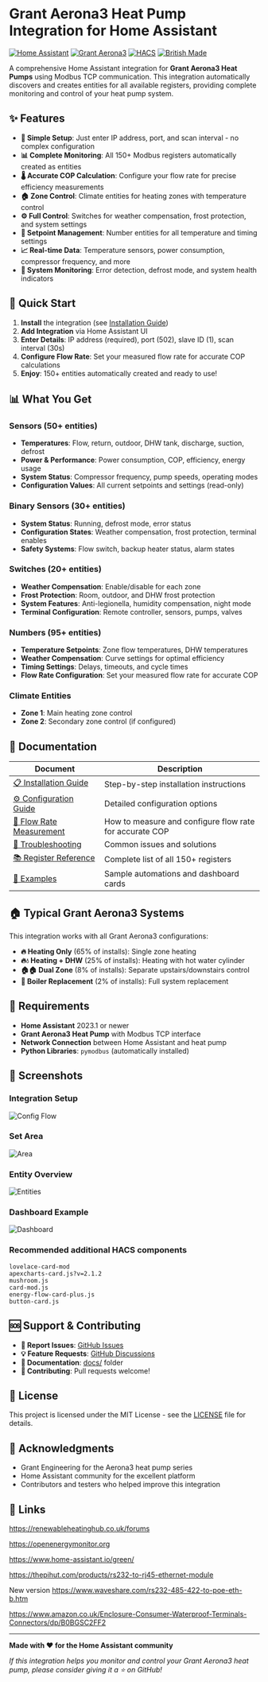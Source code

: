 # Grant Aerona3 Heat Pump Integration for Home Assistant

[![Home Assistant](https://img.shields.io/badge/Home%20Assistant-Compatible-blue.svg)](https://www.home-assistant.io/)
[![Grant Aerona3](https://img.shields.io/badge/Grant%20Aerona3-Supported-green.svg)](https://www.grantuk.com/)
[![HACS](https://img.shields.io/badge/HACS-Custom-orange.svg)](https://hacs.xyz/)
[![British Made](https://img.shields.io/badge/British%20Made-🇬🇧-red.svg)](#)


A comprehensive Home Assistant integration for **Grant Aerona3 Heat Pumps** using Modbus TCP communication. This integration automatically discovers and creates entities for all available registers, providing complete monitoring and control of your heat pump system.

## ✨ Features

- **🔧 Simple Setup**: Just enter IP address, port, and scan interval - no complex configuration
- **📊 Complete Monitoring**: All 150+ Modbus registers automatically created as entities
- **🌡️ Accurate COP Calculation**: Configure your flow rate for precise efficiency measurements
- **🏠 Zone Control**: Climate entities for heating zones with temperature control
- **⚙️ Full Control**: Switches for weather compensation, frost protection, and system settings
- **🔢 Setpoint Management**: Number entities for all temperature and timing settings
- **📈 Real-time Data**: Temperature sensors, power consumption, compressor frequency, and more
- **🚨 System Monitoring**: Error detection, defrost mode, and system health indicators

## 🚀 Quick Start

1. **Install** the integration (see [Installation Guide](Docs/installation_guide.md))
2. **Add Integration** via Home Assistant UI
3. **Enter Details**: IP address (required), port (502), slave ID (1), scan interval (30s)
4. **Configure Flow Rate**: Set your measured flow rate for accurate COP calculations
5. **Enjoy**: 150+ entities automatically created and ready to use!

## 📊 What You Get

### Sensors (50+ entities)
- **Temperatures**: Flow, return, outdoor, DHW tank, discharge, suction, defrost
- **Power & Performance**: Power consumption, COP, efficiency, energy usage
- **System Status**: Compressor frequency, pump speeds, operating modes
- **Configuration Values**: All current setpoints and settings (read-only)

### Binary Sensors (30+ entities)
- **System Status**: Running, defrost mode, error status
- **Configuration States**: Weather compensation, frost protection, terminal enables
- **Safety Systems**: Flow switch, backup heater status, alarm states

### Switches (20+ entities)
- **Weather Compensation**: Enable/disable for each zone
- **Frost Protection**: Room, outdoor, and DHW frost protection
- **System Features**: Anti-legionella, humidity compensation, night mode
- **Terminal Configuration**: Remote controller, sensors, pumps, valves

### Numbers (95+ entities)
- **Temperature Setpoints**: Zone flow temperatures, DHW temperatures
- **Weather Compensation**: Curve settings for optimal efficiency
- **Timing Settings**: Delays, timeouts, and cycle times
- **Flow Rate Configuration**: Set your measured flow rate for accurate COP

### Climate Entities
- **Zone 1**: Main heating zone control
- **Zone 2**: Secondary zone control (if configured)

## 📖 Documentation

| Document | Description |
|----------|-------------|
| [📋 Installation Guide](Docs/installation_guide.md) | Step-by-step installation instructions |
| [⚙️ Configuration Guide](Docs/configuration_guide.md) | Detailed configuration options |
| [📏 Flow Rate Measurement](Docs/flow_rate_guide.md) | How to measure and configure flow rate for accurate COP |
| [🔧 Troubleshooting](Docs/troubleshooting_guide.md) | Common issues and solutions |
| [📚 Register Reference](Docs/reference_files/) | Complete list of all 150+ registers |
| [🎯 Examples](examples/) | Sample automations and dashboard cards |

## 🏠 Typical Grant Aerona3 Systems

This integration works with all Grant Aerona3 configurations:

- **🔥 Heating Only** (65% of installs): Single zone heating
- **🔥💧 Heating + DHW** (25% of installs): Heating with hot water cylinder  
- **🏠🏠 Dual Zone** (8% of installs): Separate upstairs/downstairs control
- **🔄 Boiler Replacement** (2% of installs): Full system replacement

## 🔧 Requirements

- **Home Assistant** 2023.1 or newer
- **Grant Aerona3 Heat Pump** with Modbus TCP interface
- **Network Connection** between Home Assistant and heat pump
- **Python Libraries**: `pymodbus` (automatically installed)

## 📸 Screenshots

### Integration Setup
![Config Flow](/Docs/images/Initial_setup.jpeg)

### Set Area
![Area](/Docs/images/set_area.jpeg)

### Entity Overview
![Entities](/Docs/images/entity_list.jpeg)

### Dashboard Example
![Dashboard](docs/images/dashboard-example.png)

### Recommended additional HACS components
```
lovelace-card-mod
apexcharts-card.js?v=2.1.2
mushroom.js
card-mod.js
energy-flow-card-plus.js
button-card.js
```
## 🆘 Support & Contributing

- **🐛 Report Issues**: [GitHub Issues](https://github.com/yourusername/grant-aerona3-hass/issues)
- **💡 Feature Requests**: [GitHub Discussions](https://github.com/yourusername/grant-aerona3-hass/discussions)
- **📖 Documentation**: [docs/](docs/) folder
- **🤝 Contributing**: Pull requests welcome!

## 📄 License

This project is licensed under the MIT License - see the [LICENSE](LICENSE) file for details.

## 🙏 Acknowledgments

- Grant Engineering for the Aerona3 heat pump series
- Home Assistant community for the excellent platform
- Contributors and testers who helped improve this integration

## 📄 Links
https://renewableheatinghub.co.uk/forums

https://openenergymonitor.org

https://www.home-assistant.io/green/

https://thepihut.com/products/rs232-to-rj45-ethernet-module

New version https://www.waveshare.com/rs232-485-422-to-poe-eth-b.htm

https://www.amazon.co.uk/Enclosure-Consumer-Waterproof-Terminals-Connectors/dp/B0BGSC2FF2

---

**Made with ❤️ for the Home Assistant community**

*If this integration helps you monitor and control your Grant Aerona3 heat pump, please consider giving it a ⭐ on GitHub!*

